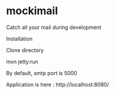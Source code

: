 mockimail
=========

Catch all your mail during  development

Installation

Clone directory

mvn jetty:run

By default, smtp port is 5000


Application is here : http://localhost:8080/
